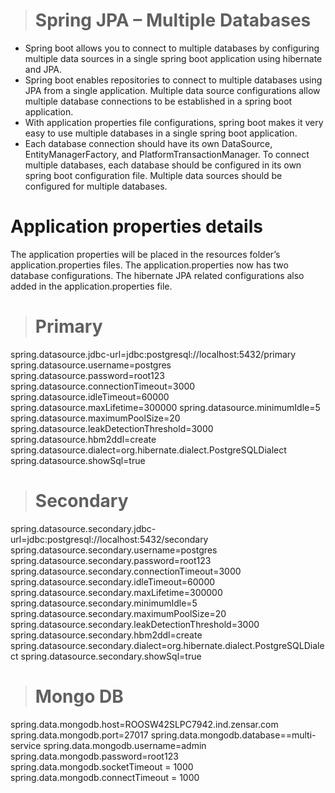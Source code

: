 > # Spring JPA – Multiple Databases
 * Spring boot allows you to connect to multiple databases by configuring multiple data sources in a single spring boot application using hibernate and JPA.
 * Spring boot enables repositories to connect to multiple databases using JPA from a single application. Multiple data source configurations allow multiple database connections to be established in a spring boot application.
 * With application properties file configurations, spring boot makes it very easy to use multiple databases in a single spring boot application.
 * Each database connection should have its own DataSource, EntityManagerFactory, and PlatformTransactionManager. To connect multiple databases, each database should be configured in its own spring boot configuration file. Multiple data sources should be configured for multiple databases.
# Application properties details
<p>
The application properties will be placed in the resources folder’s application.properties files. The application.properties now has two database configurations. The hibernate JPA related configurations also added in the application.properties file.
</p>

> # Primary
spring.datasource.jdbc-url=jdbc:postgresql://localhost:5432/primary
spring.datasource.username=postgres
spring.datasource.password=root123
spring.datasource.connectionTimeout=3000
spring.datasource.idleTimeout=60000
spring.datasource.maxLifetime=300000
spring.datasource.minimumIdle=5
spring.datasource.maximumPoolSize=20
spring.datasource.leakDetectionThreshold=3000
spring.datasource.hbm2ddl=create
spring.datasource.dialect=org.hibernate.dialect.PostgreSQLDialect
spring.datasource.showSql=true
> # Secondary
spring.datasource.secondary.jdbc-url=jdbc:postgresql://localhost:5432/secondary
spring.datasource.secondary.username=postgres
spring.datasource.secondary.password=root123
spring.datasource.secondary.connectionTimeout=3000
spring.datasource.secondary.idleTimeout=60000
spring.datasource.secondary.maxLifetime=300000
spring.datasource.secondary.minimumIdle=5
spring.datasource.secondary.maximumPoolSize=20
spring.datasource.secondary.leakDetectionThreshold=3000
spring.datasource.secondary.hbm2ddl=create
spring.datasource.secondary.dialect=org.hibernate.dialect.PostgreSQLDialect
spring.datasource.secondary.showSql=true
># Mongo DB
spring.data.mongodb.host=ROOSW42SLPC7942.ind.zensar.com
spring.data.mongodb.port=27017
spring.data.mongodb.database==multi-service
spring.data.mongodb.username=admin
spring.data.mongodb.password=root123
spring.data.mongodb.socketTimeout = 1000
spring.data.mongodb.connectTimeout = 1000



